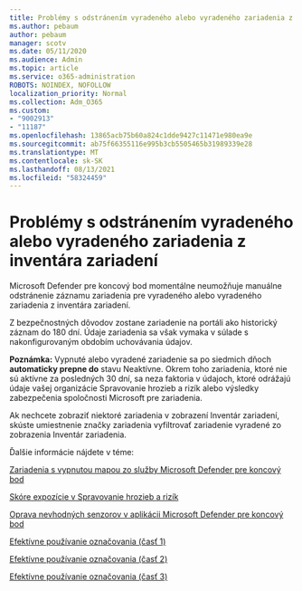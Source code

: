 ```yaml
---
title: Problémy s odstránením vyradeného alebo vyradeného zariadenia z inventára zariadení
ms.author: pebaum
author: pebaum
manager: scotv
ms.date: 05/11/2020
ms.audience: Admin
ms.topic: article
ms.service: o365-administration
ROBOTS: NOINDEX, NOFOLLOW
localization_priority: Normal
ms.collection: Adm_O365
ms.custom:
- "9002913"
- "11187"
ms.openlocfilehash: 13865acb75b60a824c1dde9427c11471e980ea9e
ms.sourcegitcommit: ab75f66355116e995b3cb5505465b31989339e28
ms.translationtype: MT
ms.contentlocale: sk-SK
ms.lasthandoff: 08/13/2021
ms.locfileid: "58324459"
---
```

# <a name="issues-with-removing-an-offboarded-or-decommissioned-device-from-the-device-inventory"></a>Problémy s odstránením vyradeného alebo vyradeného zariadenia z inventára zariadení

Microsoft Defender pre koncový bod momentálne neumožňuje manuálne odstránenie záznamu zariadenia pre vyradeného alebo vyradeného zariadenia z inventára zariadení.

Z bezpečnostných dôvodov zostane zariadenie na portáli ako historický záznam do 180 dní. Údaje zariadenia sa však vymaka v súlade s nakonfigurovaným obdobím uchovávania údajov.

**Poznámka:** Vypnuté alebo vyradené zariadenie sa po siedmich dňoch **automaticky prepne do** stavu Neaktívne. Okrem toho zariadenia, ktoré nie sú aktívne za posledných 30 dní, sa neza faktoria v údajoch, ktoré odrážajú údaje vašej organizácie Spravovanie hrozieb a rizík alebo výsledky zabezpečenia spoločnosti Microsoft pre zariadenia.
 
Ak nechcete zobraziť niektoré zariadenia v zobrazení Inventár zariadení, skúste umiestnenie značky zariadenia vyfiltrovať zariadenie vyradené zo zobrazenia Inventár zariadenia.

Ďalšie informácie nájdete v téme:

[Zariadenia s vypnutou mapou zo služby Microsoft Defender pre koncový bod](https://docs.microsoft.com/microsoft-365/security/defender-endpoint/offboard-machines.md)

[Skóre expozície v Spravovanie hrozieb a rizík](https://docs.microsoft.com/microsoft-365/security/defender-endpoint/tvm-exposure-score.md)

[Oprava nevhodných senzorov v aplikácii Microsoft Defender pre koncový bod](https://docs.microsoft.com/microsoft-365/security/defender-endpoint/fix-unhealthy-sensors#inactive-devices.md)

[Efektívne používanie označovania (časť 1)](https://techcommunity.microsoft.com/t5/microsoft-defender-for-endpoint/how-to-use-tagging-effectively-part-1/ba-p/1964058)

[Efektívne používanie označovania (časť 2)](https://techcommunity.microsoft.com/t5/microsoft-defender-for-endpoint/how-to-use-tagging-effectively-part-2/ba-p/1962008)

[Efektívne používanie označovania (časť 3)](https://techcommunity.microsoft.com/t5/microsoft-defender-for-endpoint/how-to-use-tagging-effectively-part-3/ba-p/1964073)





